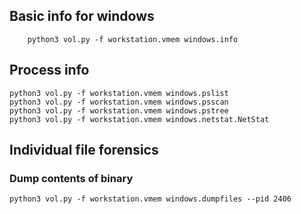 ## Basic info for windows 
		python3 vol.py -f workstation.vmem windows.info

## Process info
	python3 vol.py -f workstation.vmem windows.pslist
	python3 vol.py -f workstation.vmem windows.psscan
	python3 vol.py -f workstation.vmem windows.pstree
	python3 vol.py -f workstation.vmem windows.netstat.NetStat


## Individual file forensics
### Dump contents of binary
	python3 vol.py -f workstation.vmem windows.dumpfiles --pid 2406